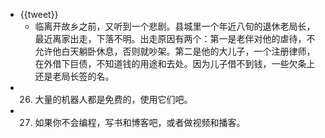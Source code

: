 - {{tweet}}
    - 临离开故乡之前，又听到一个悲剧。县城里一个年近八旬的退休老局长，最近离家出走，下落不明。出走原因有两个：第一是老伴对他的虐待，不允许他白天躺卧休息，否则就吵架。第二是他的大儿子，一个注册律师，在外借下巨债，不知道钱的用途和去处。因为儿子借不到钱，一些欠条上还是老局长签的名。
- 26. 大量的机器人都是免费的，使用它们吧。
- 27. 如果你不会编程，写书和博客吧，或者做视频和播客。
